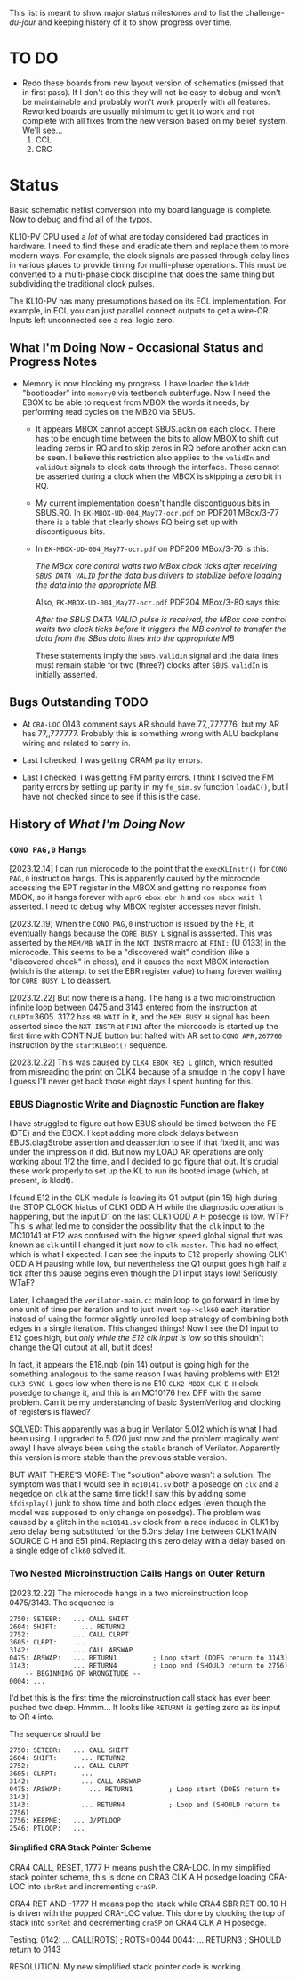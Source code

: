 This list is meant to show major status milestones and to list the
challenge-_du-jour_ and keeping history of it to show progress over
time.

# TO DO

* Redo these boards from new layout version of schematics (missed that
  in first pass). If I don't do this they will not be easy to debug
  and won't be maintainable and probably won't work properly with all
  features. Reworked boards are usually minimum to get it to work and
  not complete with all fixes from the new version based on my belief
  system. We'll see...
  1. CCL
  1. CRC

# Status
Basic schematic netlist conversion into my board language is
complete. Now to debug and find all of the typos.
  
KL10-PV CPU used a _lot_ of what are today considered bad practices in
hardware. I need to find these and eradicate them and replace them to
more modern ways. For example, the clock signals are passed through
delay lines in various places to provide timing for multi-phase
operations. This must be converted to a multi-phase clock discipline
that does the same thing but subdividing the traditional clock pulses.

The KL10-PV has many presumptions based on its ECL implementation.
For example, in ECL you can just parallel connect outputs to get a
wire-OR. Inputs left unconnected see a real logic zero.


## What I'm Doing Now - Occasional Status and Progress Notes

* Memory is now blocking my progress. I have loaded the `klddt`
  "bootloader" into `memory0` via testbench subterfuge. Now I need the
  EBOX to be able to request from MBOX the words it needs, by
  performing read cycles on the MB20 via SBUS.

  * It appears MBOX cannot accept SBUS.ackn on each clock. There has
    to be enough time between the bits to allow MBOX to shift out
    leading zeros in RQ and to skip zeros in RQ before another ackn
    can be seen.  I believe this restriction also applies to the
    `validIn` and `validOut` signals to clock data through the
    interface. These cannot be asserted during a clock when the MBOX
    is skipping a zero bit in RQ.
  * My current implementation doesn't handle discontiguous bits in
    SBUS.RQ. In `EK-MBOX-UD-004_May77-ocr.pdf` on PDF201 MBox/3-77
    there is a table that clearly shows RQ being set up with
    discontiguous bits.
  * In `EK-MBOX-UD-004_May77-ocr.pdf` on PDF200 MBox/3-76 is this:

	_The MBox core control waits two MBox clock ticks after receiving
    `SBUS DATA VALID` for the data bus drivers to stabilize before
    loading the data into the appropriate MB._

    Also, `EK-MBOX-UD-004_May77-ocr.pdf` PDF204 MBox/3-80 says this:
  
	  _After the SBUS DATA VALID pulse is received, the MBox core
      control waits two clock ticks before it triggers the MB control
      to transfer the data from the SBus data lines into the
      appropriate MB_

    These statements imply the `SBUS.validIn` signal and the data
    lines must remain stable for two (three?) clocks after
    `SBUS.validIn` is initially asserted.


## Bugs Outstanding TODO

* At `CRA-LOC` 0143 comment says AR should have 77,,777776, but my AR
  has 77,,777777. Probably this is something wrong with ALU backplane
  wiring and related to carry in.

* Last I checked, I was getting CRAM parity errors.

* Last I checked, I was getting FM parity errors. I think I solved the
  FM parity errors by setting up parity in my `fe_sim.sv` function
  `loadAC()`, but I have not checked since to see if this is the case.


## History of _What I'm Doing Now_

### `CONO PAG,0` Hangs

[2023.12.14] I can run microcode to the point that the `execKLInstr()`
for `CONO PAG,0` instruction hangs. This is apparently caused by the
microcode accessing the EPT register in the MBOX and getting no
response from MBOX, so it hangs forever with `apr6 ebox ebr h` and
`con mbox wait l` asserted. I need to debug why MBOX register accesses
never finish.

[2023.12.19] When the `CONO PAG,0` instruction is issued by the FE, it
eventually hangs because the `CORE BUSY L` signal is assserted.  This
was asserted by the `MEM/MB WAIT` in the `NXT INSTR` macro at `FINI:`
(U 0133) in the microcode. This seems to be a "discovered wait"
condition (like a "discovered check" in chess), and it causes the next
MBOX interaction (which is the attempt to set the EBR register value)
to hang forever waiting for `CORE BUSY L` to deassert.

[2023.12.22] But now there is a hang. The hang is a two
microinstruction infinite loop between 0475 and 3143 entered from the
instruction at `CLRPT`=3605. 3172 has `MB WAIT` in it, and the `MEM
BUSY H` signal has been asserted since the `NXT INSTR` at `FINI` after
the microcode is started up the first time with CONTINUE button but
halted with AR set to `CONO APR,267760` instruction by the
`startKLBoot()` sequence.

[2023.12.22] This was caused by `CLK4 EBOX REQ L` glitch, which
resulted from misreading the print on CLK4 because of a smudge in the
copy I have. I guess I'll never get back those eight days I spent
hunting for this.


### EBUS Diagnostic Write and Diagnostic Function are flakey

I have struggled to figure out how EBUS should be timed between the FE
(DTE) and the EBOX. I kept adding more clock delays between
EBUS.diagStrobe assertion and deassertion to see if that fixed it, and
was under the impression it did. But now my LOAD AR operations are
only working about 1/2 the time, and I decided to go figure that
out. It's crucial these work properly to set up the KL to run its
booted image (which, at present, is klddt).

I found E12 in the CLK module is leaving its Q1 output (pin 15) high
during the STOP CLOCK hiatus of CLK1 ODD A H while the diagnostic
operation is happening, but the input D1 on the last CLK1 ODD A H
posedge is low. WTF? This is what led me to consider the possibility
that the `clk` input to the MC10141 at E12 was confused with the
higher speed global signal that was known as `clk` until I changed it
just now to `clk master`. This had no effect, which is what I
expected. I can see the inputs to E12 properly showing CLK1 ODD A H
pausing while low, but nevertheless the Q1 output goes high half a
tick after this pause begins even though the D1 input stays low!
Seriously: WTaF?

Later, I changed the `verilator-main.cc` main loop to go forward in
time by one unit of time per iteration and to just invert `top->clk60`
each iteration instead of using the former slightly unrolled loop
strategy of combining both edges in a single iteration. This changed
things! Now I see the D1 input to E12 goes high, but _only while the
E12 clk input is low_ so this shouldn't change the Q1 output at all,
but it does!

In fact, it appears the E18.nqb (pin 14) output is going high for the
something analogous to the same reason I was having problems with E12!
`CLK3 SYNC L` goes low when there is no E10 `CLK2 MBOX CLK E H` clock
posedge to change it, and this is an MC10176 hex DFF with the same
problem. Can it be my understanding of basic SystemVerilog and
clocking of registers is flawed?

SOLVED: This apparently was a bug in Verilator 5.012 which is what I
had been using. I upgraded to 5.020 just now and the problem magically
went away! I have always been using the `stable` branch of
Verilator. Apparently this version is more stable than the previous
stable version.

BUT WAIT THERE'S MORE: The "solution" above wasn't a solution. The
symptom was that I would see in `mc10141.sv` both a posedge on `clk`
and a negedge on `clk` at the same time tick! I saw this by adding
some `$fdisplay()` junk to show time and both clock edges (even though
the model was supposed to only change on posedge). The problem was
caused by a glitch in the `mc10141.sv` clock from a race induced in
CLK1 by zero delay being substituted for the 5.0ns delay line between
CLK1 MAIN SOURCE C H and E51 pin4. Replacing this zero delay with a
delay based on a single edge of `clk60` solved it.


### Two Nested Microinstruction Calls Hangs on Outer Return

[2023.12.22] The microcode hangs in a two microinstruction loop
0475/3143. The sequence is

	2750: SETEBR:   ... CALL SHIFT
	2604: SHIFT:      ... RETURN2
	2752:			... CALL CLRPT
	3605: CLRPT:	...
	3142:			... CALL ARSWAP
	0475: ARSWAP:	... RETURN1			; Loop start (DOES return to 3143)
	3143:			... RETURN4			; Loop end (SHOULD return to 2756)
		-- BEGINNING OF WRONGITUDE --
    0004: ...
	
I'd bet this is the first time the microinstruction call stack has
ever been pushed two deep. Hmmm... It looks like `RETURN4` is getting
zero as its input to OR `4` into.

The sequence should be

	2750: SETEBR:   ... CALL SHIFT
	2604: SHIFT:      ... RETURN2
	2752:			... CALL CLRPT
	3605: CLRPT:	  ...
	3142:			  ... CALL ARSWAP
	0475: ARSWAP:	    ... RETURN1			; Loop start (DOES return to 3143)
	3143:			  ... RETURN4			; Loop end (SHOULD return to 2756)
	2756: KEEPME:   ... J/PTLOOP
	2546: PTLOOP:   ...

#### Simplified CRA Stack Pointer Scheme

CRA4 CALL, RESET, 1777 H means push the CRA-LOC. In my simplified
stack pointer scheme, this is done on CRA3 CLK A H posedge loading
CRA-LOC into `sbrRet` and incrementing `craSP`.

CRA4 RET AND -1777 H means pop the stack while CRA4 SBR RET 00..10 H
is driven with the popped CRA-LOC value. This done by clocking the top
of stack into `sbrRet` and decrementing `craSP` on CRA4 CLK A H
posedge.

Testing.
	0142: ... CALL[ROTS]		; ROTS=0044
	0044: ... RETURN3			; SHOULD return to 0143
	
RESOLUTION: My new simplified stack pointer code is working.
